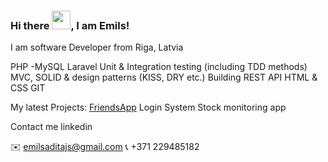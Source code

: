 ### Hi there <img src="https://raw.githubusercontent.com/MartinHeinz/MartinHeinz/master/wave.gif" width="30px">, I am Emils!

I am software Developer from Riga, Latvia

PHP -MySQL
Laravel
Unit & Integration testing (including TDD methods)
MVC, SOLID & design patterns (KISS, DRY etc.)
Building REST API
HTML & CSS
GIT

My latest Projects:
[FriendsApp](https://github.com/EmilsAditajs/FriendsApp)
Login System
Stock monitoring app

Contact me
linkedin

✉️ emilsaditajs@gmail.com
📞 +371 229485182
